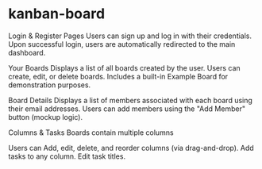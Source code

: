 # kanban-board

Login & Register Pages
Users can sign up and log in with their credentials. Upon successful login, users are automatically redirected to the main dashboard.

Your Boards
Displays a list of all boards created by the user.
Users can create, edit, or delete boards.
Includes a built-in Example Board for demonstration purposes.

Board Details
Displays a list of members associated with each board using their email addresses.
Users can add members using the "Add Member" button (mockup logic).

Columns & Tasks
Boards contain multiple columns

Users can
Add, edit, delete, and reorder columns (via drag-and-drop).
Add tasks to any column.
Edit task titles.
